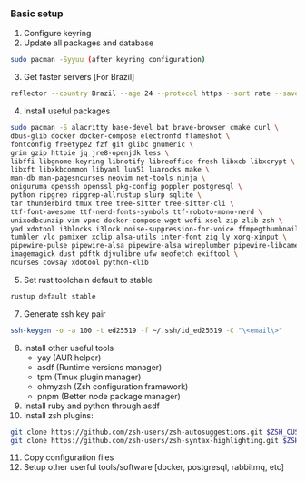 ### Basic setup

1. Configure keyring
2. Update all packages and database
```sh
sudo pacman -Syyuu (after keyring configuration)
```
3. Get faster servers [For Brazil]
```sh
reflector --country Brazil --age 24 --protocol https --sort rate --save /etc/pacman.d/mirrorlist
```
4. Install useful packages
```sh
sudo pacman -S alacritty base-devel bat brave-browser cmake curl \
dbus-glib docker docker-compose electronfd flameshot \
fontconfig freetype2 fzf git glibc gnumeric \
grim gzip httpie jq jre8-openjdk less \
libffi libgnome-keyring libnotify libreoffice-fresh libxcb libxcrypt \
libxft libxkbcommon libyaml lua51 luarocks make \
man-db man-pagesncurses neovim net-tools ninja \
oniguruma openssh openssl pkg-config poppler postgresql \
python ripgrep ripgrep-allrustup slurp sqlite \
tar thunderbird tmux tree tree-sitter tree-sitter-cli \
ttf-font-awesome ttf-nerd-fonts-symbols ttf-roboto-mono-nerd \
unixodbcunzip vim vpnc docker-compose wget wofi xsel zip zlib zsh \
yad xdotool i3blocks i3lock noise-suppression-for-voice ffmpegthumbnailer \
tumbler vlc pamixer xclip alsa-utils inter-font zig ly xorg-xinput \
pipewire-pulse pipewire-alsa pipewire-alsa wireplumber pipewire-libcamera \
imagemagick dust pdftk djvulibre ufw neofetch exiftool \
ncurses cowsay xdotool python-xlib
```
5. Set rust toolchain default to stable
```sh
rustup default stable
```
7. Generate ssh key pair
```sh
ssh-keygen -o -a 100 -t ed25519 -f ~/.ssh/id_ed25519 -C "\<email\>"
```
8. Install other useful tools
    - yay (AUR helper)
    - asdf (Runtime versions manager)
    - tpm (Tmux plugin manager)
    - ohmyzsh (Zsh configuration framework)
    - pnpm (Better node package manager)
9. Install ruby and python through asdf
10. Install zsh plugins:
```sh
git clone https://github.com/zsh-users/zsh-autosuggestions.git $ZSH_CUSTOM/plugins/zsh-autosuggestions
git clone https://github.com/zsh-users/zsh-syntax-highlighting.git $ZSH_CUSTOM/plugins/zsh-syntax-highlighting
```
11. Copy configuration files
12. Setup other userful tools/software [docker, postgresql, rabbitmq, etc]
